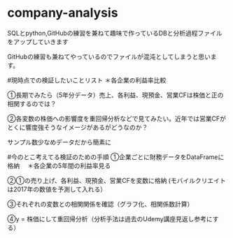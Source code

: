 ﻿# company-analysis
SQLとpython,GitHubの練習を兼ねて趣味で作っているDBと分析過程ファイルをアップしていきます

GitHubの練習も兼ねてやっているのでファイルが混沌としてしまうと思います。

#現時点での検証したいことリスト
＊各企業の利益率比較

①長期でみたら（5年分データ）売上、各利益、現預金、営業CFは株価と正の相関するのでは？

②各変数の株価への影響度を重回帰分析などで見てみたい。近年では営業CFがとくに響度強そうなイメージがあるがどうなのか？

サンプル数少なめデータだから簡素に

#今のとこ考えてる検証のための手順
①企業ごとに財務データをDataFrameに格納　 ＊各企業の5年間の利益率見る

②①の売り上げ、各利益、現預金、営業CFを変数に格納 (モバイルクリエイトは2017年の数値を予測して入れる）

③それぞれの変数との相関関係を確認（グラフ化、相関係数計算）　　

④y = 株価にして重回帰分析（分析手法は過去のUdemy講座見返し参考にする）　　
